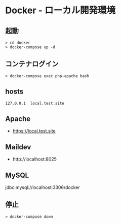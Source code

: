 # Docker - ローカル開発環境

## 起動
```shell
> cd docker
> docker-compose up -d
```

## コンテナログイン
```shell
> docker-compose exec php-apache bash
```

## hosts
```
127.0.0.1  local.test.site
```

## Apache
- https://local.test.site

## Maildev
- http://localhost:8025

## MySQL
jdbc:mysql://localhost:3306/docker

## 停止
```shell
> docker-compose down
```
